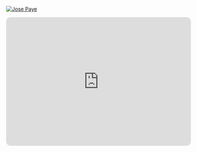 [![Jose Paye](https://res.cloudinary.com/dbgmvvxa2/image/upload/v1737604542/portada_fo41e9.png)](https://josepaye.vercel.app)
<iframe style="border-radius:12px" src="https://open.spotify.com/embed/artist/3ZHU5AKrUmIPnCFfr82QER?utm_source=generator" width="100%" height="352" frameBorder="0" allowfullscreen="" allow="autoplay; clipboard-write; encrypted-media; fullscreen; picture-in-picture" loading="lazy"></iframe>
